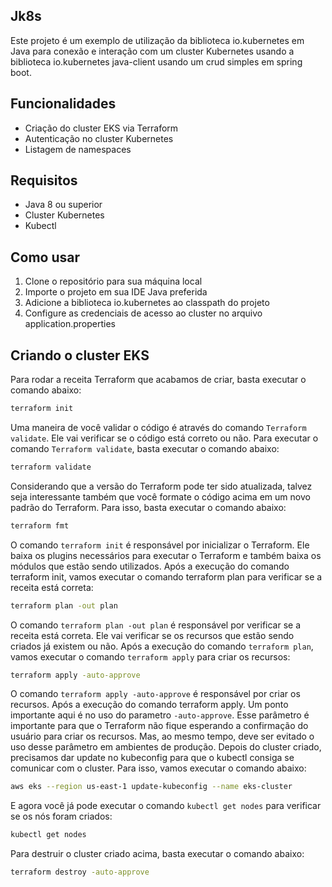 ## Jk8s

Este projeto é um exemplo de utilização da biblioteca io.kubernetes em Java para conexão e interação com um cluster Kubernetes usando a biblioteca io.kubernetes java-client usando um crud simples em spring boot.

## Funcionalidades

* Criação do cluster EKS via Terraform
* Autenticação no cluster Kubernetes
* Listagem de namespaces

## Requisitos

* Java 8 ou superior
* Cluster Kubernetes
* Kubectl

## Como usar

1. Clone o repositório para sua máquina local
2. Importe o projeto em sua IDE Java preferida
3. Adicione a biblioteca io.kubernetes ao classpath do projeto
4. Configure as credenciais de acesso ao cluster no arquivo application.properties

## Criando o cluster EKS

Para rodar a receita Terraform que acabamos de criar, basta executar o comando abaixo:

```bash
terraform init
```

Uma maneira de você validar o código é através do comando `Terraform validate`. Ele vai verificar se o código está correto ou não. Para executar o comando `Terraform validate`, basta executar o comando abaixo:

```bash
terraform validate
```

Considerando que a versão do Terraform pode ter sido atualizada, talvez seja interessante também que você formate o código acima em um novo padrão do Terraform. Para isso, basta executar o comando abaixo:

```bash
terraform fmt
```

O comando `terraform init` é responsável por inicializar o Terraform. Ele baixa os plugins necessários para executar o Terraform e também baixa os módulos que estão sendo utilizados. Após a execução do comando terraform init, vamos executar o comando terraform plan para verificar se a receita está correta:

```bash
terraform plan -out plan
```

O comando `terraform plan -out plan` é responsável por verificar se a receita está correta. Ele vai verificar se os recursos que estão sendo criados já existem ou não. Após a execução do comando `terraform plan`, vamos executar o comando `terraform apply` para criar os recursos:

```bash
terraform apply -auto-approve
```

O comando `terraform apply -auto-approve` é responsável por criar os recursos. Após a execução do comando terraform apply. Um ponto importante aqui é no uso do parametro `-auto-approve`. Esse parâmetro é importante para que o Terraform não fique esperando a confirmação do usuário para criar os recursos. Mas, ao mesmo tempo, deve ser evitado o uso desse parâmetro em ambientes de produção. Depois do cluster criado, precisamos dar update no kubeconfig para que o kubectl consiga se comunicar com o cluster. Para isso, vamos executar o comando abaixo:

```bash
aws eks --region us-east-1 update-kubeconfig --name eks-cluster
```

E agora você já pode executar o comando `kubectl get nodes` para verificar se os nós foram criados:

```bash
kubectl get nodes
```

Para destruir o cluster criado acima, basta executar o comando abaixo:

```bash
terraform destroy -auto-approve
```


